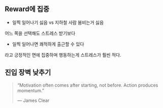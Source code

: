 
## Reward에 집중

- 일찍 일어나기 싫음 vs 지하철 사람 붐비는거 싫음

어느 쪽을 선택해도 스트레스 받기보다

- 일찍 일어나면 쾌적하게 출근할 수 있다

라고 긍정적인 면에 집중하며 행동하는게 스트레스가 훨씬 적다.

## 진입 장벽 낮추기

> “Motivation often comes after starting, not before. Action produces momentum.”
>
> — James Clear

